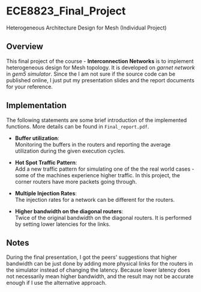 # ECE8823_Final_Project
Heterogeneous Architecture Design for Mesh (Individual Project)

## Overview
This final project of the course - **Interconnection Networks** is to implement heterogeneous design for Mesh topology. It is developed on *garnet network* in *gem5 simulator*. Since the I am not sure if the source code can be published online, I just put my presentation slides and the report documents for your reference. 

## Implementation

The following statements are some brief introduction of the implemented functions. More details can be found in ```Final_report.pdf```.

- **Buffer utilization**:  
Monitoring the buffers in the routers and reporting the average utilization during the given execution cycles.  
  
- **Hot Spot Traffic Pattern**:  
Add a new traffic pattern for simulating one of the the real world cases - some of the machines experience higher traffic. In this project, the corner routers have more packets going through. 

- **Multiple Injection Rates**:  
The injection rates for a network can be different for the routers. 
    
- **Higher bandwidth on the diagonal routers**:  
Twice of the original bandwidth on the diagonal routers. It is performed by setting lower latencies for the links.

## Notes
During the final presentation, I got the peers' suggestions that higher bandwidth can be just done by adding more physical links for the routers in the simulator instead of changing the latency. Because lower latency does not necessarily mean higher bandwidth, and the result may not be accurate enough if I use the alternative approach. 
